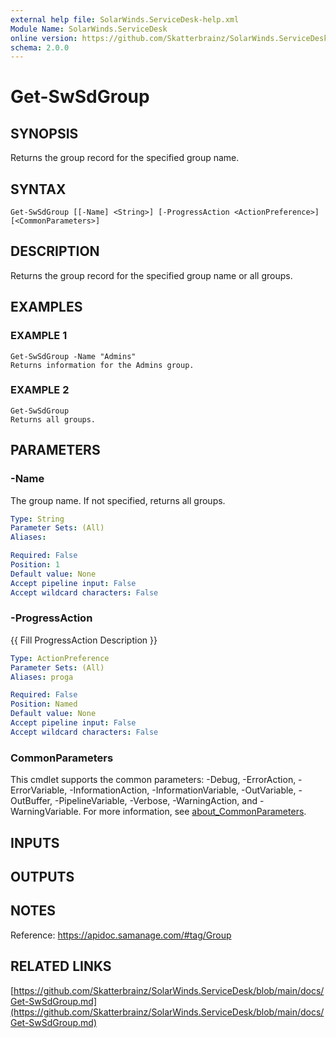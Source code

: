 ```yaml
---
external help file: SolarWinds.ServiceDesk-help.xml
Module Name: SolarWinds.ServiceDesk
online version: https://github.com/Skatterbrainz/SolarWinds.ServiceDesk/blob/main/docs/Get-SwSdGroup.md
schema: 2.0.0
---
```


# Get-SwSdGroup

## SYNOPSIS
Returns the group record for the specified group name.

## SYNTAX

```
Get-SwSdGroup [[-Name] <String>] [-ProgressAction <ActionPreference>] [<CommonParameters>]
```

## DESCRIPTION
Returns the group record for the specified group name or all groups.

## EXAMPLES

### EXAMPLE 1
```
Get-SwSdGroup -Name "Admins"
Returns information for the Admins group.
```

### EXAMPLE 2
```
Get-SwSdGroup
Returns all groups.
```

## PARAMETERS

### -Name
The group name.
If not specified, returns all groups.

```yaml
Type: String
Parameter Sets: (All)
Aliases:

Required: False
Position: 1
Default value: None
Accept pipeline input: False
Accept wildcard characters: False
```

### -ProgressAction
{{ Fill ProgressAction Description }}

```yaml
Type: ActionPreference
Parameter Sets: (All)
Aliases: proga

Required: False
Position: Named
Default value: None
Accept pipeline input: False
Accept wildcard characters: False
```

### CommonParameters
This cmdlet supports the common parameters: -Debug, -ErrorAction, -ErrorVariable, -InformationAction, -InformationVariable, -OutVariable, -OutBuffer, -PipelineVariable, -Verbose, -WarningAction, and -WarningVariable. For more information, see [about_CommonParameters](http://go.microsoft.com/fwlink/?LinkID=113216).

## INPUTS

## OUTPUTS

## NOTES
Reference: https://apidoc.samanage.com/#tag/Group

## RELATED LINKS

[https://github.com/Skatterbrainz/SolarWinds.ServiceDesk/blob/main/docs/Get-SwSdGroup.md](https://github.com/Skatterbrainz/SolarWinds.ServiceDesk/blob/main/docs/Get-SwSdGroup.md)

